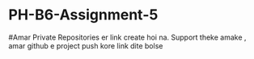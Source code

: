# PH-B6-Assignment-5

#Amar Private Repositories er link create hoi na. Support theke amake , amar github e project push kore link dite bolse
